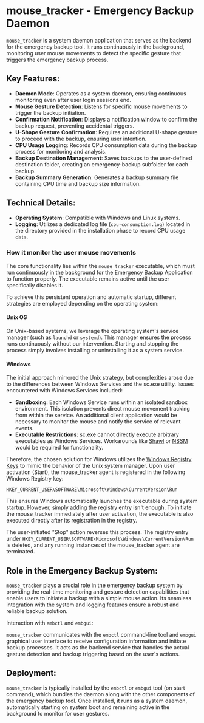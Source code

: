 # mouse_tracker - Emergency Backup Daemon

`mouse_tracker` is a system daemon application that serves as the backend for the emergency backup tool. It runs continuously in the background, monitoring user mouse movements to detect the specific gesture that triggers the emergency backup process.

## Key Features:

- **Daemon Mode**: Operates as a system daemon, ensuring continuous monitoring even after user login sessions end.
- **Mouse Gesture Detection**: Listens for specific mouse movements to trigger the backup initiation.
- **Confirmation Notification**: Displays a notification window to confirm the backup request, preventing accidental triggers.
- **U-Shape Gesture Confirmation**: Requires an additional U-shape gesture to proceed with the backup, ensuring user intention.
- **CPU Usage Logging**: Records CPU consumption data during the backup process for monitoring and analysis.
- **Backup Destination Management**: Saves backups to the user-defined destination folder, creating an emergency-backup subfolder for each backup.
- **Backup Summary Generation**: Generates a backup summary file containing CPU time and backup size information.

## Technical Details:

- **Operating System**: Compatible with Windows and Linux systems.
- **Logging**: Utilizes a dedicated log file (`cpu-consumption.log`) located in the directory provided in the installation phase to record CPU usage data.

### How it monitor the user mouse movements

The core functionality lies within the `mouse_tracker` executable, which must run continuously in the background for the Emergency Backup Application to function properly. The executable remains active until the user specifically disables it.

To achieve this persistent operation and automatic startup, different strategies are employed depending on the operating system:

#### Unix OS

On Unix-based systems, we leverage the operating system's service manager (such as `launchd` or `systemd`). This manager ensures the process runs continuously without our intervention.  Starting and stopping the process simply involves installing or uninstalling it as a system service.

#### Windows

The initial approach mirrored the Unix strategy, but complexities arose due to the differences between Windows Services and the sc.exe utility. Issues encountered with Windows Services included:

- **Sandboxing**: Each Windows Service runs within an isolated sandbox environment. This isolation prevents direct mouse movement tracking from within the service. An additional client application would be necessary to monitor the mouse and notify the service of relevant events.
- **Executable Restrictions**: sc.exe cannot directly execute arbitrary executables as Windows Services. Workarounds like [Shawl](https://github.com/mtkennerly/shawl) or [NSSM](https://nssm.cc/) would be required for functionality.

Therefore, the chosen solution for Windows utilizes the [Windows Registry Keys](https://en.wikipedia.org/wiki/Windows_Registry) to mimic the behavior of the Unix system manager. Upon user activation (Start), the mouse_tracker agent is registered in the following Windows Registry key:

```
HKEY_CURRENT_USER\SOFTWARE\Microsoft\Windows\CurrentVersion\Run
```

This ensures Windows automatically launches the executable during system startup. However, simply adding the registry entry isn't enough. To initiate the mouse_tracker immediately after user activation, the executable is also executed directly after its registration in the registry.

The user-initiated "Stop" action reverses this process. The registry entry under `HKEY_CURRENT_USER\SOFTWARE\Microsoft\Windows\CurrentVersion\Run` is deleted, and any running instances of the mouse_tracker agent are terminated.
## Role in the Emergency Backup System:

`mouse_tracker` plays a crucial role in the emergency backup system by providing the real-time monitoring and gesture detection capabilities that enable users to initiate a backup with a simple mouse action. Its seamless integration with the system and logging features ensure a robust and reliable backup solution.

Interaction with `embctl` and `embgui`:

`mouse_tracker` communicates with the `embctl` command-line tool and `embgui` graphical user interface to receive configuration information and initiate backup processes. It acts as the backend service that handles the actual gesture detection and backup triggering based on the user's actions.

## Deployment:

`mouse_tracker` is typically installed by the `embctl` or `embgui` tool (on start command), which bundles the daemon along with the other components of the emergency backup tool. Once installed, it runs as a system daemon, automatically starting on system boot and remaining active in the background to monitor for user gestures.